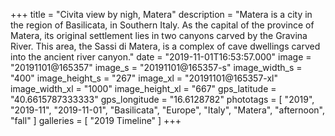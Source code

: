 +++
title = "Civita view by nigh, Matera"
description = "Matera is a city in the region of Basilicata, in Southern Italy. As the capital of the province of Matera, its original settlement lies in two canyons carved by the Gravina River. This area, the Sassi di Matera, is a complex of cave dwellings carved into the ancient river canyon."
date = "2019-11-01T16:53:57.000"
image = "20191101@165357"
image_s = "20191101@165357-s"
image_width_s = "400"
image_height_s = "267"
image_xl = "20191101@165357-xl"
image_width_xl = "1000"
image_height_xl = "667"
gps_latitude = "40.6615787333333"
gps_longitude = "16.6128782"
phototags = [ "2019", "2019-11", "2019-11-01", "Basilicata", "Europe", "Italy", "Matera", "afternoon", "fall" ]
galleries = [ "2019 Timeline" ]
+++
